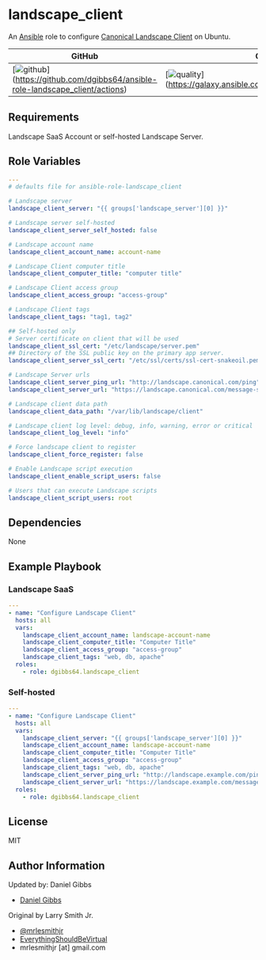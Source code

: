 # landscape_client

An [Ansible](https://www.ansible.com) role to configure [Canonical Landscape Client](https://landscape.canonical.com/) on Ubuntu.

|GitHub|Quality|Downloads|Version|
|------|-------|---------|-------|
|[![[github](https://github.com/dgibbs64/ansible-role-landscape_client/workflows/Ansible%20Molecule/badge.svg)](https://img.shields.io/github/workflow/status/dgibbs64/ansible-role-landscape_client/Ansible%20Molecule?label=molecule&logo=ansible&style=flat-square)](https://github.com/dgibbs64/ansible-role-landscape_client/actions)|[![[quality](https://img.shields.io/ansible/quality/59356)](https://img.shields.io/ansible/quality/59356?logo=ansible&style=flat-square)](https://galaxy.ansible.com/dgibbs64/landscape_client)|[![[downloads](https://img.shields.io/ansible/role/d/59356)](https://img.shields.io/ansible/role/d/59356?color=EE0000&logo=ansible&style=flat-square)](https://galaxy.ansible.com/dgibbs64/landscape_client)|[![[Version](https://img.shields.io/github/release/dgibbs64/ansible-role-landscape_client.svg)](https://img.shields.io/github/v/release/dgibbs64/ansible-role-landscape_client?logo=github&style=flat-square)](https://github.com/dgibbs64/landscape_client/releases/)|
## Requirements

Landscape SaaS Account or self-hosted Landscape Server.

## Role Variables

```yaml
---
# defaults file for ansible-role-landscape_client

# Landscape server
landscape_client_server: "{{ groups['landscape_server'][0] }}"

# Landscape server self-hosted
landscape_client_server_self_hosted: false

# Landscape account name
landscape_client_account_name: account-name

# Landscape Client computer title
landscape_client_computer_title: "computer title"

# Landscape Client access group
landscape_client_access_group: "access-group"

# Landscape Client tags
landscape_client_tags: "tag1, tag2"

## Self-hosted only
# Server certificate on client that will be used
landscape_client_ssl_cert: "/etc/landscape/server.pem"
## Directory of the SSL public key on the primary app server.
landscape_client_server_ssl_cert: "/etc/ssl/certs/ssl-cert-snakeoil.pem"

# Landscape Server urls
landscape_client_server_ping_url: "http://landscape.canonical.com/ping"
landscape_client_server_url: "https://landscape.canonical.com/message-system"

# Landscape client data path
landscape_client_data_path: "/var/lib/landscape/client"

# Landscape client log level: debug, info, warning, error or critical
landscape_client_log_level: "info"

# Force landscape client to register
landscape_client_force_register: false

# Enable Landscape script execution
landscape_client_enable_script_users: false

# Users that can execute Landscape scripts
landscape_client_script_users: root
```

## Dependencies

None

## Example Playbook

### Landscape SaaS

```yaml
---
- name: "Configure Landscape Client"
  hosts: all
  vars:
    landscape_client_account_name: landscape-account-name
    landscape_client_computer_title: "Computer Title"
    landscape_client_access_group: "access-group"
    landscape_client_tags: "web, db, apache"
  roles:
    - role: dgibbs64.landscape_client
```

### Self-hosted

```yaml
---
- name: "Configure Landscape Client"
  hosts: all
  vars:
    landscape_client_server: "{{ groups['landscape_server'][0] }}"
    landscape_client_account_name: landscape-account-name
    landscape_client_computer_title: "Computer Title"
    landscape_client_access_group: "access-group"
    landscape_client_tags: "web, db, apache"
    landscape_client_server_ping_url: "http://landscape.example.com/ping"
    landscape_client_server_url: "https://landscape.example.com/message-system"
  roles:
    - role: dgibbs64.landscape_client
```

## License

MIT

## Author Information

Updated by: Daniel Gibbs

- [Daniel Gibbs](https://danielgibbs.co.uk)

Original by Larry Smith Jr.

- [@mrlesmithjr](https://www.twitter.com/mrlesmithjr)
- [EverythingShouldBeVirtual](http://www.everythingshouldbevirtual.com)
- mrlesmithjr [at] gmail.com
